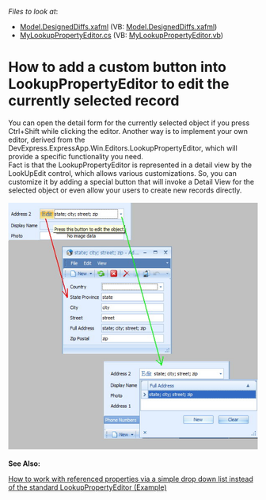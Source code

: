 <!-- default file list -->
*Files to look at*:

* [Model.DesignedDiffs.xafml](./CS/WinSolution.Module.Win/Model.DesignedDiffs.xafml) (VB: [Model.DesignedDiffs.xafml](./VB/WinSolution.Module.Win/Model.DesignedDiffs.xafml))
* [MyLookupPropertyEditor.cs](./CS/WinSolution.Module.Win/MyLookupPropertyEditor.cs) (VB: [MyLookupPropertyEditor.vb](./VB/WinSolution.Module.Win/MyLookupPropertyEditor.vb))
<!-- default file list end -->
# How to add a custom button into LookupPropertyEditor to edit the currently selected record


<p>You can open the detail form for the currently selected object if you press Ctrl+Shift while clicking the editor. Another way is to implement your own editor, derived from the DevExpress.ExpressApp.Win.Editors.LookupPropertyEditor, which will provide a specific functionality you need.<br />Fact is that the LookupPropertyEditor is represented in a detail view by the LookUpEdit control, which allows various customizations. So, you can customize it by adding a special button that will invoke a Detail View for the selected object or even allow your users to create new records directly.<br /><br /><img src="https://raw.githubusercontent.com/DevExpress-Examples/how-to-add-a-custom-button-into-lookuppropertyeditor-to-edit-the-currently-selected-record-e774/11.2.5+/media/94d807ac-64cf-11e4-80ba-00155d624807.png"><br /><br /><strong>See Also:</strong></p>
<p><a href="https://www.devexpress.com/Support/Center/p/e1101">How to work with referenced properties via a simple drop down list instead of the standard LookupPropertyEditor (Example)</a></p>

<br/>


